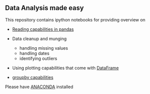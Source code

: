 ## Data Analysis made easy

This repository contains ipython notebooks for providing overview on

* [Reading capabilities in pandas](http://pandas.pydata.org/pandas-docs/version/0.16.2/io.html)
* Data cleanup and munging
	- handling missing values
	- handling dates
	- identifying outliers

* Using plotting capabilities that come with [DataFrame](http://pandas.pydata.org/pandas-docs/stable/generated/pandas.DataFrame.plot.html) 

* [groupby capabilities](http://pandas.pydata.org/pandas-docs/version/0.16.2/groupby.html)

Please have [ANACONDA](https://www.continuum.io/downloads) installed 
